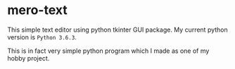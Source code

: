 # mero-text
This simple text editor using python tkinter GUI package.
My current python version is `Python 3.6.3`.

This is in fact very simple python program which I made as one of my hobby project.